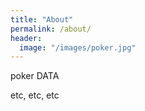 ```yaml
---
title: "About"
permalink: /about/
header:
  image: "/images/poker.jpg"
---
```


poker DATA

etc, etc, etc